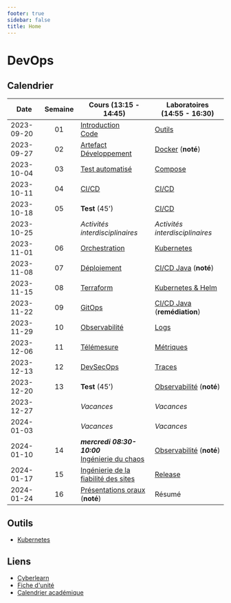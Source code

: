 ```yaml
---
footer: true
sidebar: false
title: Home
---
```


# DevOps

## Calendrier

| Date       | Semaine | Cours (13:15 - 14:45)                                                | Laboratoires (14:55 - 16:30)                     |
| ---------- | :-----: | -------------------------------------------------------------------- | ------------------------------------------------ |
| 2023-09-20 |   01    | [Introduction](./lessons/introduction)<br>[Code](./lessons/code)     | [Outils](./labs/tools)                           |
| 2023-09-27 |   02    | [Artefact](./lessons/artefact)<br>[Développement](./lessons/dev)     | [Docker](./labs/docker) (**noté**)               |
| 2023-10-04 |   03    | [Test automatisé](./lessons/test)                                    | [Compose](./labs/compose)                        |
| 2023-10-11 |   04    | [CI/CD](./lessons/cicd)                                              | [CI/CD](./labs/cicd)                             |
| 2023-10-18 |   05    | **Test** (45')                                                       | [CI/CD](./labs/cicd)                             |
| 2023-10-25 |         | _Activités interdisciplinaires_                                      | _Activités interdisciplinaires_                  |
| 2023-11-01 |   06    | [Orchestration](./lessons/orchestration)                             | [Kubernetes](./labs/kubernetes)                  |
| 2023-11-08 |   07    | [Déploiement](./lessons/deploy)                                      | [CI/CD Java](./labs/cicd-java) (**noté**)        |
| 2023-11-15 |   08    | [Terraform](./lessons/terraform)                                     | [Kubernetes & Helm](./labs/kubernetes-helm)      |
| 2023-11-22 |   09    | [GitOps](./lessons/gitops)                                           | [CI/CD Java](./labs/cicd-java) (**remédiation**) |
| 2023-11-29 |   10    | [Observabilité](./lessons/observability)                             | [Logs](./labs/logs)                              |
| 2023-12-06 |   11    | [Télémesure](./lessons/telemetry)                                    | [Métriques](./labs/metrics)                      |
| 2023-12-13 |   12    | [DevSecOps](./lessons/devsecops)                                     | [Traces](./labs/traces)                          |
| 2023-12-20 |   13    | **Test** (45')                                                       | [Observabilité](./labs/observability) (**noté**) |
| 2023-12-27 |         | _Vacances_                                                           | _Vacances_                                       |
| 2024-01-03 |         | _Vacances_                                                           | _Vacances_                                       |
| 2024-01-10 |   14    | **_mercredi 08:30-10:00_**<br>[Ingénierie du chaos](./lessons/chaos) | [Observabilité](./labs/observability) (**noté**) |
| 2024-01-17 |   15    | [Ingénierie de la fiabilité des sites](./lessons/sre)                | [Release](./labs/release)                        |
| 2024-01-24 |   16    | [Présentations oraux](./lessons/presentation) (**noté**)             | Résumé                                           |

## Outils

- [Kubernetes](./tools/kubernetes)

## Liens

- [Cyberlearn](https://cyberlearn.hes-so.ch/course/view.php?id=9480)
- [Fiche d'unité](https://gaps.heig-vd.ch/public/fiches/uv/uv.php?id=6730)
- [Calendrier académique](https://heig-vd.ch/formation/bachelor/calendrier-academique/)

<script setup>
import { onMounted, nextTick } from 'vue'

const date = new Date()
const day = date.getDay()
const currentDate = new Date(date.setDate(date.getDate() - day + (day === 0 ? -4 : 3)))
const dateText = currentDate.toISOString().split('T')[0]
const weekend = day === 0 || day === 6

onMounted(() => {
    Array.from(document.querySelectorAll("td"))
        .filter(a => a.textContent === dateText)
        .forEach(element => {
            const parent = element.parentElement
            parent.classList.add("current", weekend ? "weekend" : "week")
            nextTick(() => parent.scrollIntoView({ behavior: 'smooth' }))
        })
})
</script>
